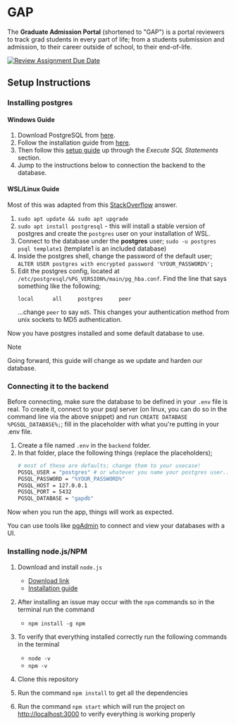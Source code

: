 # GAP
The **Graduate Admission Portal** (shortened to "GAP") is a portal reviewers to track grad students in every part of life; from a students submission and admission, to their career outside of school, to their end-of-life.

[![Review Assignment Due Date](https://classroom.github.com/assets/deadline-readme-button-22041afd0340ce965d47ae6ef1cefeee28c7c493a6346c4f15d667ab976d596c.svg)](https://classroom.github.com/a/4tPelvOm)

## Setup Instructions

### Installing postgres

#### Windows Guide

1. Download PostgreSQL from [here](https://www.enterprisedb.com/downloads/postgres-postgresql-downloads).
2. Follow the installation guide from [here](https://www.w3schools.com/postgresql/postgresql_install.php).
3. Then follow this [setup guide](https://www.w3schools.com/postgresql/postgresql_getstarted.php) up through the *Execute SQL Statements* section. 
4. Jump to the instructions below to connection the backend to the database.

#### WSL/Linux Guide

Most of this was adapted from this [StackOverflow](https://stackoverflow.com/a/12670521) answer.

1. `sudo apt update && sudo apt upgrade`
2. `sudo apt install postgresql` - this will install a stable version of postgres and create the `postgres` user on your installation of WSL.
3. Connect to the database under the **postgres** user; `sudo -u postgres psql template1` (template1 is an included database)
4. Inside the postgres shell, change the password of the default user; `ALTER USER postgres with encrypted password '%YOUR_PASSWORD%';`
5. Edit the postgres config, located at `/etc/postgresql/%PG_VERSION%/main/pg_hba.conf`. Find the line that says something like the following;
    ```
    local      all     postgres     peer
    ```
    ...change `peer` to say `md5`. This changes your authentication method from unix sockets to MD5 authentication.

Now you have postgres installed and some default database to use.

> [!NOTE]
> Going forward, this guide will change as we update and harden our database.

### Connecting it to the backend
Before connecting, make sure the database to be defined in your `.env` file is real. To create it, connect to your psql server (on linux, you can do so in the command line via the above snippet) and run `CREATE DATABASE %PGSQL_DATABASE%;`; fill in the placeholder with what you're putting in your .env file.

1. Create a file named `.env` in the `backend` folder.
2. In that folder, place the following things (replace the placeholders);
    ```sh
    # most of these are defaults; change them to your usecase!
    PGSQL_USER = "postgres" # or whatever you name your postgres user...
    PGSQL_PASSWORD = "%YOUR_PASSWORD%"
    PGSQL_HOST = 127.0.0.1
    PGSQL_PORT = 5432
    PGSQL_DATABASE = "gapdb"
    ```

Now when you run the app, things will work as expected.

You can use tools like [pgAdmin](https://www.pgadmin.org/) to connect and view your databases with a UI.

### Installing node.js/NPM
1. Download and install `node.js`

    - [Download link](https://nodejs.org/en/download/)
    - [Installation guide](https://phoenixnap.com/kb/install-node-js-npm-on-windows)

2. After installing an issue may occur with the `npm` commands so in the terminal run the command

    - `npm install -g npm`

3. To verify that everything installed correctly run the following commands in the terminal

    - `node -v`
    - `npm -v`

4. Clone this repository

5. Run the command `npm install` to get all the dependencies

6. Run the command `npm start` which will run the project on [http://localhost:3000](http://localhost:3000) to verify everything is working properly
